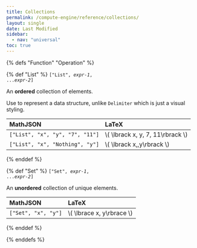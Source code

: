 ```yaml
---
title: Collections
permalink: /compute-engine/reference/collections/
layout: single
date: Last Modified
sidebar:
  - nav: "universal"
toc: true
---
```



{% defs "Function" "Operation" %} 

{% def "List" %} 
<code>["List", _expr-1_, ..._expr-2_]</code>

An **ordered** collection of elements.

Use to represent a data structure, unlike `Delimiter` which is just a visual styling.

| MathJSON                        | LaTeX               |
| :------------------------------ | :------------------ |
| `["List", "x", "y", "7", "11"]` | \\( \lbrack x, y, 7, 11\rbrack \\) |
| `["List", "x", "Nothing", "y"]` | \\( \lbrack x,,y\rbrack \\)        |

{% enddef %}


{% def "Set" %} 
<code>["Set", _expr-1_, ..._expr-2_]</code>

An **unordered** collection of unique elements.

| MathJSON            | LaTeX                       |
| :------------------ | :-------------------------- |
| `["Set", "x", "y"]` | \\( \lbrace x, y\rbrace \\) |

{% enddef %}


{% enddefs %}

